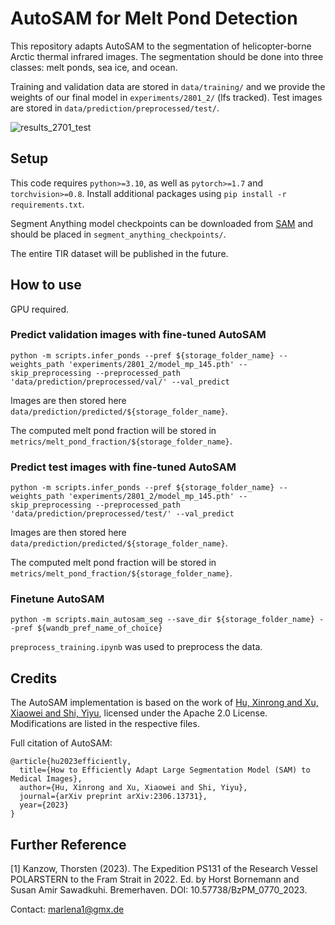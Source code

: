 # AutoSAM for Melt Pond Detection 

This repository adapts AutoSAM to the segmentation of helicopter-borne Arctic thermal infrared images. The segmentation should be done into three classes: melt ponds, sea ice, and ocean.

Training and validation data are stored in ```data/training/``` and we provide the weights of our final model in ```experiments/2801_2/``` (lfs tracked).
Test images are stored in ```data/prediction/preprocessed/test/```.

![results_2701_test](https://github.com/marlens123/autoSAM_pond_segmentation/assets/80780236/e5ed5387-fe31-449a-b9dc-f2625a3bae20)


## Setup
This code requires `python>=3.10`, as well as `pytorch>=1.7` and `torchvision>=0.8`.  Install additional packages using ```pip install -r requirements.txt```.

Segment Anything model checkpoints can be downloaded from [SAM](https://github.com/facebookresearch/segment-anything#model-checkpoints) and should be placed in ```segment_anything_checkpoints/```.

The entire TIR dataset will be published in the future.

## How to use
GPU required.

### Predict validation images with fine-tuned AutoSAM
```
python -m scripts.infer_ponds --pref ${storage_folder_name} --weights_path 'experiments/2801_2/model_mp_145.pth' --skip_preprocessing --preprocessed_path 'data/prediction/preprocessed/val/' --val_predict
```
Images are then stored here ```data/prediction/predicted/${storage_folder_name}```.

The computed melt pond fraction will be stored in ```metrics/melt_pond_fraction/${storage_folder_name}```.

### Predict test images with fine-tuned AutoSAM
```
python -m scripts.infer_ponds --pref ${storage_folder_name} --weights_path 'experiments/2801_2/model_mp_145.pth' --skip_preprocessing --preprocessed_path 'data/prediction/preprocessed/test/' --val_predict
```
Images are then stored here ```data/prediction/predicted/${storage_folder_name}```.

The computed melt pond fraction will be stored in ```metrics/melt_pond_fraction/${storage_folder_name}```.

### Finetune AutoSAM
```
python -m scripts.main_autosam_seg --save_dir ${storage_folder_name} --pref ${wandb_pref_name_of_choice}
```

```preprocess_training.ipynb``` was used to preprocess the data.

## Credits
The AutoSAM implementation is based on the work of [Hu, Xinrong and Xu, Xiaowei and Shi, Yiyu](https://github.com/xhu248/AutoSAM), licensed under the Apache 2.0 License. Modifications are listed in the respective files.

Full citation of AutoSAM:
```
@article{hu2023efficiently,
  title={How to Efficiently Adapt Large Segmentation Model (SAM) to Medical Images},
  author={Hu, Xinrong and Xu, Xiaowei and Shi, Yiyu},
  journal={arXiv preprint arXiv:2306.13731},
  year={2023}
}
```

## Further Reference
[1] Kanzow, Thorsten (2023). The Expedition PS131 of the Research Vessel POLARSTERN to the
Fram Strait in 2022. Ed. by Horst Bornemann and Susan Amir Sawadkuhi. Bremerhaven. DOI: 10.57738/BzPM\_0770\_2023.

Contact: marlena1@gmx.de
